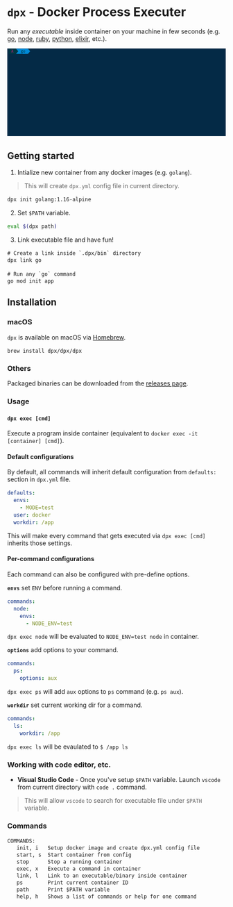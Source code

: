 # `dpx` - Docker Process Executer

Run any *executable* inside container on your machine in few seconds (e.g. [go](https://hub.docker.com/_/golang), [node](https://hub.docker.com/_/node), [ruby](https://hub.docker.com/_/ruby), [python](https://hub.docker.com/_/python), [elixir](https://hub.docker.com/_/elixir), etc.).

![](.github/demo/go.gif)

## Getting started

1. Intialize new container from any docker images (e.g. `golang`).
> This will create `dpx.yml` config file in current directory.

```sh
dpx init golang:1.16-alpine
```

2. Set `$PATH` variable.

```sh
eval $(dpx path) 
```

3. Link executable file and have fun!

```sh-session
# Create a link inside `.dpx/bin` directory
dpx link go

# Run any `go` command
go mod init app
```

## Installation

### macOS

`dpx` is available on macOS via [Homebrew](https://brew.sh).

```
brew install dpx/dpx/dpx
```

### Others

Packaged binaries can be downloaded from the [releases page](http://github.com/dpx/dpx/releases).

### Usage

#### `dpx exec [cmd]`

Execute a program inside container (equivalent to `docker exec -it [container] [cmd]`).

#### Default configurations

By default, all commands will inherit default configuration from `defaults:` section in `dpx.yml` file.

```yml
defaults:
  envs:
    - MODE=test
  user: docker
  workdir: /app
```

This will make every command that gets executed via `dpx exec [cmd]` inherits those settings.

#### Per-command configurations

Each command can also be configured with pre-define options.

**`envs`** set `ENV` before running a command.

```yml
commands:
  node:
    envs:
      - NODE_ENV=test
```

`dpx exec node` will be evaluated to `NODE_ENV=test node` in container.

**`options`** add options to your command.

```yml
commands:
  ps:
    options: aux
```

`dpx exec ps` will add `aux` options to `ps` command (e.g. `ps aux`).

**`workdir`** set current working dir for a command.

```yml
commands:
  ls:
    workdir: /app
```

`dpx exec ls` will be evaulated to `$ /app ls`

### Working with code editor, etc.

* **Visual Studio Code** - Once you've setup `$PATH` variable. Launch `vscode` from current directory with `code .` command.
> This will allow `vscode` to search for executable file under `$PATH` variable.

### Commands

```sh-session
COMMANDS:
   init, i   Setup docker image and create dpx.yml config file
   start, s  Start container from config
   stop      Stop a running container
   exec, x   Execute a command in container
   link, l   Link to an executable/binary inside container
   ps        Print current container ID
   path      Print $PATH variable
   help, h   Shows a list of commands or help for one command
```
